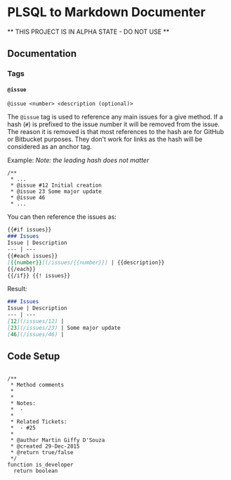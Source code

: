 # PLSQL to Markdown Documenter

** THIS PROJECT IS IN ALPHA STATE - DO NOT USE **


## Documentation

### Tags

#### `@issue`

`@issue <number> <description (optional)>`

The `@issue` tag is used to reference any main issues for a give method. If a hash (`#`) is prefixed to the issue number it will be removed from the issue. The reason it is removed is that most references to the hash are for GitHub or Bitbucket purposes. They don't work for links as the hash will be considered as an anchor tag.

Example: _Note: the leading hash does not matter_
```plsql
/**
 * ...
 * @issue #12 Initial creation
 * @issue 23 Some major update
 * @issue 46
 * ...
```

You can then reference the issues as:
```md
{{#if issues}}
### Issues
Issue | Description
--- | ---
{{#each issues}}
[{{number}}](/issues/{{number}}) | {{description}}
{{/each}}
{{/if}} {{! issues}}
```

Result:

```md
### Issues
Issue | Description
--- | ---
[12](/issues/12) |
[23](/issues/23) | Some major update
[46](/issues/46) |
```

## Code Setup

```plsql

/**
 * Method comments
 *
 *
 * Notes:
 *  -
 *
 * Related Tickets:
 *  - #25
 *
 * @author Martin Giffy D'Souza
 * @created 29-Dec-2015
 * @return true/false
 */
function is_developer
  return boolean
```
